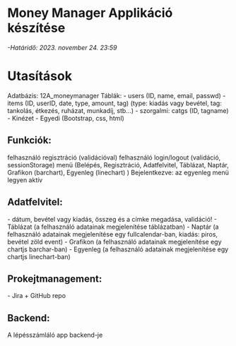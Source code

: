# Money Manager Applikáció készítése

<i>-Határidő: 2023. november 24. 23:59</i>
<h1>Utasítások</h1>
Adatbázis: 12A_moneymanager
Táblák: 
- users (ID, name, email, passwd)
- items (ID, userID, date, type, amount, tag)  (type: kiadás vagy bevétel, tag: tankolás, étkezés, ruházat, munkadíj, stb...)
- szorgalmi: catgs (ID, tagname)
- Kinézet - Egyedi (Bootstrap, css, html)
<h2>Funkciók:</h2>
felhasználó regisztráció (validációval)
felhasználó login/logout (validáció, sessionStorage)
menü (Belépés, Regisztráció, Adatfelvitel, Táblázat, Naptár, Grafikon (barchart), Egyenleg (linechart) ) Bejelentkezve: az egyenleg menü legyen aktív
<h2>Adatfelvitel:</h2> 
- dátum, bevétel vagy kiadás, összeg és a címke megadása, validáció!
- Táblázat (a felhasználó adatainak megjelenítése táblázatban)
- Naptár (a felhasználó adatainak megjelenítése egy fullcalendar-ban, kiadás: piros, bevétel zöld event)
- Grafikon (a felhasználó adatainak megjelenítése egy chartjs barchar-ban)
- Egyenleg (a felhasználó adatainak megjelenítése egy chartjs linechart-ban)
<h2>Prokejtmanagement:</h2>
- Jira + GitHub repo
<h2>Backend:</h2>
A lépésszámláló app backend-je
